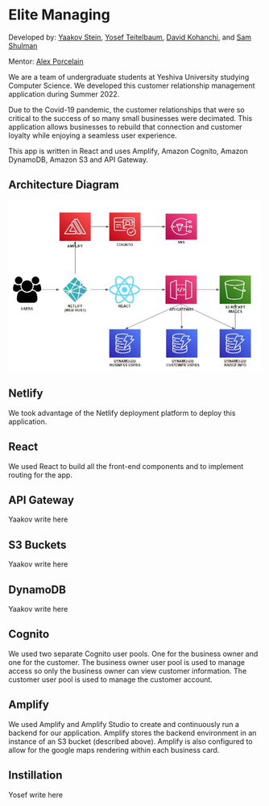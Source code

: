 # Elite Managing

Developed by: [Yaakov Stein](https://www.linkedin.com/in/yaakov-s-79a598ab/), [Yosef Teitelbaum](https://www.linkedin.com/in/joseph-teitelbaum-b60366231/), [David Kohanchi](https://www.linkedin.com/in/david-kohanchi/), and [Sam Shulman](https://www.linkedin.com/in/sam-shulman/)

Mentor: [Alex Porcelain](https://www.linkedin.com/in/alexporcelain/)

We are a team of undergraduate students at Yeshiva University studying Computer Science. We developed this customer relationship management application during Summer 2022.

Due to the Covid-19 pandemic, the customer relationships that were so critical to the success of so many small businesses were decimated. This application allows businesses to rebuild that connection and customer loyalty while enjoying a seamless user experience.

This app is written in React and uses Amplify, Amazon Cognito, Amazon DynamoDB, Amazon S3 and API Gateway.

## Architecture Diagram

![Architecture](public/Architecture-Diagram-final-draft.png.jpg)

## Netlify 

We took advantage of the Netlify deployment platform to deploy this application.

## React

We used React to build all the front-end components and to implement routing for the app.

## API Gateway
Yaakov write here 

## S3 Buckets
Yaakov write here

## DynamoDB
Yaakov write here

## Cognito
We used two separate Cognito user pools. One for the business owner and one for the customer. The business owner user pool is used to manage access so only the business owner can view customer information. The customer user pool is used to manage the customer account.

## Amplify
We used Amplify and Amplify Studio to create and continuously run a backend for our application. Amplify stores the backend environment in an instance of an S3 bucket (described above). Amplify is also configured to allow for the google maps rendering within each business card. 

## Instillation
Yosef write here


